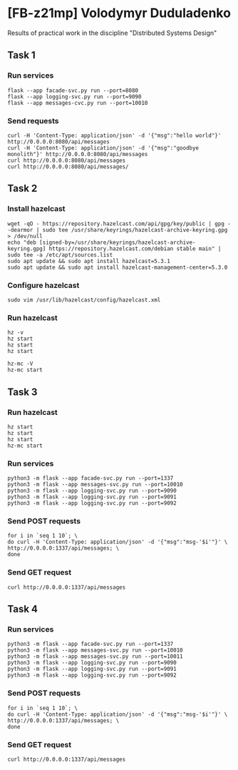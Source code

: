 # [FB-z21mp] Volodymyr Duduladenko
Results of practical work in the discipline "Distributed Systems Design"
## Task 1
### Run services
```
flask --app facade-svc.py run --port=8080
flask --app logging-svc.py run --port=9090
flask --app messages-cvc.py run --port=10010
```
### Send requests
```
curl -H 'Content-Type: application/json' -d '{"msg":"hello world"}' http://0.0.0.0:8080/api/messages
curl -H 'Content-Type: application/json' -d '{"msg":"goodbye monolith"}' http://0.0.0.0:8080/api/messages
curl http://0.0.0.0:8080/api/messages
curl http://0.0.0.0:8080/api/messages/
```
## Task 2
### Install hazelcast
```
wget -qO - https://repository.hazelcast.com/api/gpg/key/public | gpg --dearmor | sudo tee /usr/share/keyrings/hazelcast-archive-keyring.gpg > /dev/null
echo "deb [signed-by=/usr/share/keyrings/hazelcast-archive-keyring.gpg] https://repository.hazelcast.com/debian stable main" | sudo tee -a /etc/apt/sources.list
sudo apt update && sudo apt install hazelcast=5.3.1
sudo apt update && sudo apt install hazelcast-management-center=5.3.0
```
### Configure hazelcast
```
sudo vim /usr/lib/hazelcast/config/hazelcast.xml
```
### Run hazelcast
```
hz -v
hz start
hz start
hz start

hz-mc -V
hz-mc start
```
## Task 3
### Run hazelcast
```
hz start
hz start
hz start
hz-mc start
```
### Run services
```
python3 -m flask --app facade-svc.py run --port=1337
python3 -m flask --app messages-svc.py run --port=10010
python3 -m flask --app logging-svc.py run --port=9090
python3 -m flask --app logging-svc.py run --port=9091
python3 -m flask --app logging-svc.py run --port=9092
```
### Send POST requests
```
for i in `seq 1 10`; \
do curl -H 'Content-Type: application/json' -d '{"msg":"msg-'$i'"}' \
http://0.0.0.0:1337/api/messages; \
done
```
### Send GET request
```
curl http://0.0.0.0:1337/api/messages
```
## Task 4
### Run services
```
python3 -m flask --app facade-svc.py run --port=1337
python3 -m flask --app messages-svc.py run --port=10010
python3 -m flask --app messages-svc.py run --port=10011
python3 -m flask --app logging-svc.py run --port=9090
python3 -m flask --app logging-svc.py run --port=9091
python3 -m flask --app logging-svc.py run --port=9092
```
### Send POST requests
```
for i in `seq 1 10`; \
do curl -H 'Content-Type: application/json' -d '{"msg":"msg-'$i'"}' \
http://0.0.0.0:1337/api/messages; \
done
```
### Send GET request
```
curl http://0.0.0.0:1337/api/messages
```